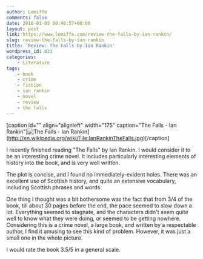 ```yaml
---
author: Lemiffe
comments: false
date: 2010-01-05 00:48:57+00:00
layout: post
link: https://www.lemiffe.com/review-the-falls-by-ian-rankin/
slug: review-the-falls-by-ian-rankin
title: 'Review: The Falls by Ian Rankin'
wordpress_id: 831
categories:
    - Literature
tags:
    - book
    - crime
    - fiction
    - ian rankin
    - novel
    - review
    - the falls
---
```


[caption id="" align="alignleft" width="175" caption="The Falls - Ian Rankin"]![The Falls - Ian Rankin](http://upload.wikimedia.org/wikipedia/en/thumb/6/61/IanRankinTheFalls.jpg/175px-IanRankinTheFalls.jpg)](http://en.wikipedia.org/wiki/File:IanRankinTheFalls.jpg)[/caption]

I recently finished reading "The Falls" by Ian Rankin. I would consider it to be an interesting crime novel. It includes particularly interesting elements of history into the book, and is very well written.

The plot is concise, and I found no immediately-evident holes. There was an excellent use of Scottish history, and quite an extensive vocabulary, including Scottish phrases and words.

One thing I thought was a bit bothersome was the fact that from 3/4 of the book, till about 30 pages before the end, the pace seemed to slow down a lot. Everything seemed to stagnate, and the characters didn't seem quite well to know what they were doing, or seemed to be getting nowhere. Considering this is a crime novel, a large book, and written by a respectable author, I find it amusing to see this kind of problem. However, it was just a small one in the whole picture.

I would rate the book 3.5/5 in a general scale.
